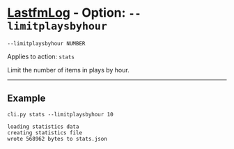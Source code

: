 # [LastfmLog](../README.md) - Option: `--limitplaysbyhour`

`--limitplaysbyhour NUMBER`

Applies to action: `stats`

Limit the number of items in plays by hour.


---


## Example

```text
cli.py stats --limitplaysbyhour 10
```

```text
loading statistics data
creating statistics file
wrote 568962 bytes to stats.json
```
